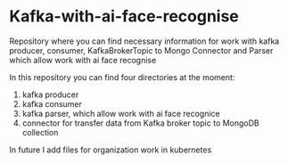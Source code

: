 # Kafka-with-ai-face-recognise
Repository where you can find necessary information for work with kafka producer, consumer, KafkaBrokerTopic to Mongo Connector and Parser which allow work with ai face recognise

In this repository you can find four directories at the moment: 
1. kafka producer
2. kafka consumer
3. kafka parser, which allow work with ai face recognice
4. connector for transfer data from Kafka broker topic to MongoDB collection

In future I add files for organization work in kubernetes
